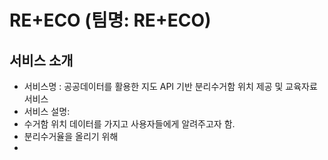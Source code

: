 # RE+ECO (팀명: RE+ECO)

## 서비스 소개
* 서비스명 : 공공데이터를 활용한 지도 API 기반 분리수거함 위치 제공 및 교육자료 서비스
* 서비스 설명:
* 수거함 위치 데이터를 가지고 사용자들에게 알려주고자 함.
* 분리수거율을 올리기 위해 
* 
